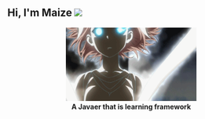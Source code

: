 ## Hi, I'm Maize <img src="https://media.giphy.com/media/mGcNjsfWAjY5AEZNw6/giphy.gif" width="50">

<div align="center">
<img height="150" src="https://raw.githubusercontent.com/prcting/prcting/master/1.gif" alt="gif with funny random cat say thank you." />
</div>

<div align='center'>
<b>A Javaer that is learning framework</b><br>
</div>
